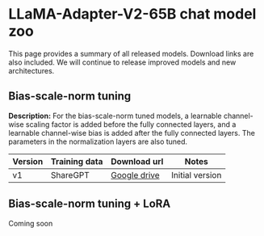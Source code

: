 # LLaMA-Adapter-V2-65B chat model zoo

This page provides a summary of all released models. Download links are also included. We will continue to release improved models and new architectures.

## Bias-scale-norm tuning

**Description:** For the bias-scale-norm tuned models, a learnable channel-wise scaling factor is added before the fully connected layers, and a learnable channel-wise bias is added after the fully connected layers. The parameters in the normalization layers are also tuned.

| Version | Training data | Download url | Notes |
| --- | --- | --- | --- |
| v1 | ShareGPT | [Google drive](https://drive.google.com/file/d/1EGDVyXKNt2k9rApoXQY2i0Wm34OatkgK/view?usp=sharing) | Initial version |

## Bias-scale-norm tuning + LoRA

Coming soon